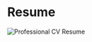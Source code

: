 # Resume

![Professional CV Resume](https://github.com/KaveeSL/Resume/assets/156499048/1e51ac2c-868c-4ff0-8b4d-fe403f34c4c7)


